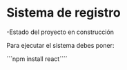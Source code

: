 <h1>Sistema de registro </h1>

-Estado del proyecto en construcción

Para ejecutar el sistema debes poner:

´´´npm install react´´´´
